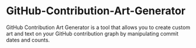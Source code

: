# GitHub-Contribution-Art-Generator
GitHub Contribution Art Generator is a tool that allows you to create custom art and text on your GitHub contribution graph by manipulating commit dates and counts.
